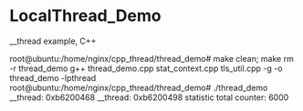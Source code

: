 # LocalThread_Demo
__thread example, C++


root@ubuntu:/home/nginx/cpp_thread/thread_demo# make clean; make 
rm -r thread_demo
g++ thread_demo.cpp stat_context.cpp tls_util.cpp -g -o thread_demo -lpthread
root@ubuntu:/home/nginx/cpp_thread/thread_demo# ./thread_demo
__thread: 0xb6200468
__thread: 0xb6200498
statistic total counter: 6000
